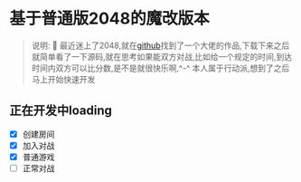 # 基于普通版2048的魔改版本

> 说明: :100: 最近迷上了2048,就在<a href="https://github.com/gabrielecirulli/2048">github</a>找到了一个大佬的作品,下载下来之后就简单看了一下源码,就在思考如果能双方对战,比如给一个规定的时间,到达时间内双方可以比分数,是不是就很快乐啊,^-^ 本人属于行动派,想到了之后马上开始快速开发

## 正在开发中loading

- [x] 创建房间
- [x] 加入对战
- [x] 普通游戏
- [ ] 正常对战